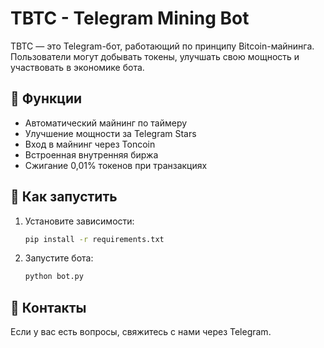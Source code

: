 # TBTC - Telegram Mining Bot  

TBTC — это Telegram-бот, работающий по принципу Bitcoin-майнинга.  
Пользователи могут добывать токены, улучшать свою мощность и участвовать в экономике бота.  

## 📌 Функции  
- Автоматический майнинг по таймеру  
- Улучшение мощности за Telegram Stars  
- Вход в майнинг через Toncoin  
- Встроенная внутренняя биржа  
- Сжигание 0,01% токенов при транзакциях  

## 🚀 Как запустить  
1. Установите зависимости:  
   ```sh
   pip install -r requirements.txt
   ```  
2. Запустите бота:  
   ```sh
   python bot.py
   ```  

## 📢 Контакты  
Если у вас есть вопросы, свяжитесь с нами через Telegram.

